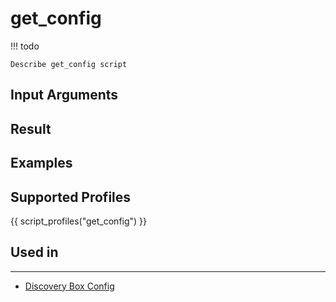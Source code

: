

# get_config

<!-- prettier-ignore -->
!!! todo

    Describe get_config script

## Input Arguments

## Result

## Examples

## Supported Profiles

{{ script_profiles("get_config") }}

## Used in
----
* [Discovery Box Config](../../../admin/reference/discovery/box/config.md)
